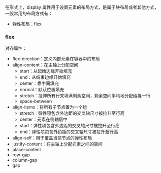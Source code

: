 在形式上，display 属性用于设置元素的布局方式，是属于块布局或者其他方式，一般常用的布局方式有：
- 弹性布局：flex

### flex
对齐属性：
- flex-direction：定义内部元素在容器中的布局
- align-content：在主轴上分配空间
    - start：从起始边缘开始填充
    - end：从结束边缘开始填充
    - center：靠中间填充
    - normal：默认位置填充
    - stretch：拉伸所有行来填满剩余空间，剩余空间平均地分配给每一行
    - space-between
- align-items：将所有子节点置为一个组
    - stretch：弹性项包含外边距的交叉轴尺寸被拉升至行高
    - center：元素在侧轴居中
    - start：弹性项包含外边距的交叉轴尺寸被拉升至行高
    - end：弹性项包含外边距的交叉轴尺寸被拉升至行高
- align-self：用于覆盖当前节点的弹性布局
- justify-content：在主轴上分配元素之间的空间
- place-content
- row-gap
- column-gap
- gap


